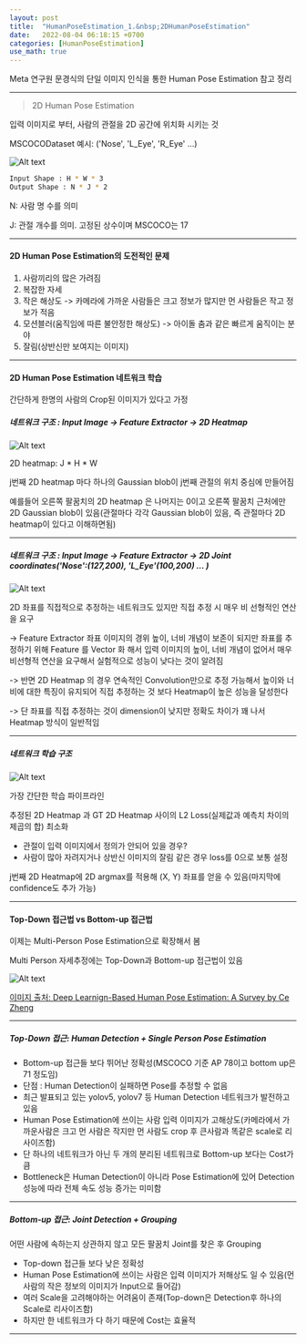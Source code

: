 ```yaml
---
layout: post
title:  "HumanPoseEstimation_1.&nbsp;2DHumanPoseEstimation"
date:   2022-08-04 06:18:15 +0700
categories: [HumanPoseEstimation]
use_math: true
---
```


Meta 연구원 문경식의 단일 이미지 인식을 통한 Human Pose Estimation 참고 정리

---

> 2D Human Pose Estimation

입력 이미지로 부터, 사람의 관절을 2D 공간에 위치화 시키는 것

MSCOCODataset 예시: ('Nose', 'L_Eye', 'R_Eye' ...)

![Alt text](http://leesangwon0114.github.io/static/img/HumanPoseEstimation/1.1.png)

``` bash
Input Shape : H * W * 3
Output Shape : N * J * 2
```

N: 사람 명 수를 의미

J: 관절 개수를 의미. 고정된 상수이며 MSCOCO는 17

---

#### 2D Human Pose Estimation의 도전적인 문제

1. 사람끼리의 많은 가려짐
2. 복잡한 자세
3. 작은 해상도 -> 카메라에 가까운 사람들은 크고 정보가 많지만 먼 사람들은 작고 정보가 적음
4. 모션블러(움직임에 따른 불안정한 해상도) -> 아이돌 춤과 같은 빠르게 움직이는 분야
5. 잘림(상반신만 보여지는 이미지)

---

#### 2D Human Pose Estimation 네트워크 학습

간단하게 한명의 사람의 Crop된 이미지가 있다고 가정

##### 네트워크 구조 : Input Image -> Feature Extractor -> 2D Heatmap

![Alt text](http://leesangwon0114.github.io/static/img/HumanPoseEstimation/1.2.png)

2D heatmap: J * H * W

j번째 2D heatmap 마다 하나의 Gaussian blob이 j번째 관절의 위치 중심에 만들어짐

예를들어 오른쪽 팔꿈치의 2D heatmap 은 나머지는 0이고 오른쪽 팔꿈치 근처에만 2D Gaussian blob이 있음(관절마다 각각 Gaussian blob이 있음, 즉 관절마다 2D heatmap이 있다고 이해하면됨)

---

##### 네트워크 구조 : Input Image -> Feature Extractor -> 2D Joint coordinates('Nose':(127,200), 'L_Eye'(100,200) ... )

![Alt text](http://leesangwon0114.github.io/static/img/HumanPoseEstimation/1.3.png)

2D 좌표를 직접적으로 추정하는 네트워크도 있지만 직접 추정 시 매우 비 선형적인 연산을 요구

-> Feature Extractor 좌표 이미지의 경위 높이, 너비 개념이 보존이 되지만 좌표를 추정하기 위해 Feature 를 Vector 화 해서 입력 이미지의 높이, 너비 개념이 없어서 매우 비선형적 연산을 요구해서 실험적으로 성능이 낮다는 것이 알려짐

-> 반면 2D Heatmap 의 경우 연속적인 Convolution만으로 추정 가능해서 높이와 너비에 대한 특징이 유지되어 직접 추정하는 것 보다 Heatmap이 높은 성능을 달성한다

-> 단 좌표를 직접 추정하는 것이 dimension이 낮지만 정확도 차이가 꽤 나서 Heatmap 방식이 일반적임

---

##### 네트워크 학습 구조

![Alt text](http://leesangwon0114.github.io/static/img/HumanPoseEstimation/1.4.png)

가장 간단한 학습 파이프라인

추정된 2D Heatmap 과 GT 2D Heatmap 사이의 L2 Loss(실제값과 예측치 차이의 제곱의 합) 최소화

- 관절이 입력 이미지에서 정의가 안되어 있을 경우?
- 사람이 많아 자려지거나 상반신 이미지의 잘림 같은 경우 loss를 0으로 보통 설정

j번째 2D Heatmap에 2D argmax를 적용해 (X, Y) 좌표를 얻을 수 있음(마지막에 confidence도 추가 가능)

---

#### Top-Down 접근법 vs Bottom-up 접근법

이제는 Multi-Person Pose Estimation으로 확장해서 봄

Multi Person 자세추정에는 Top-Down과 Bottom-up 접근법이 있음

![Alt text](http://leesangwon0114.github.io/static/img/HumanPoseEstimation/1.5.png)

[이미지 출처: Deep Learnign-Based Human Pose Estimation: A Survey by Ce Zheng](https://www.researchgate.net/publication/347881067_Deep_Learning-Based_Human_Pose_Estimation_A_Survey)

---

##### Top-Down 접근: Human Detection + Single Person Pose Estimation

- Bottom-up 접근들 보다 뛰어난 정확성(MSCOCO 기준 AP 78이고 bottom up은 71 정도임)
- 단점 : Human Detection이 실패하면 Pose를 추정할 수 없음
- 최근 발표되고 있는 yolov5, yolov7 등 Human Detection 네트워크가 발전하고 있음
- Human Pose Estimation에 쓰이는 사람 입력 이미지가 고해상도(카메라에서 가까운사람은 크고 먼 사람은 작지만 먼 사람도 crop 후 큰사람과 똑같은 scale로 리사이즈함)
- 단 하나의 네트워크가 아닌 두 개의 분리된 네트워크로 Bottom-up 보다는 Cost가 큼
- Bottleneck은 Human Detection이 아니라 Pose Estimation에 있어 Detection 성능에 따라 전체 속도 성능 증가는 미미함
---

##### Bottom-up 접근: Joint Detection + Grouping

어떤 사람에 속하는지 상관하지 않고 모든 팔꿈치 Joint를 찾은 후 Grouping 

- Top-down 접근들 보다 낮은 정확성
- Human Pose Estimation에 쓰이는 사람은 입력 이미지가 저해상도 일 수 있음(먼사람의 작은 정보의 이미지가 Input으로 들어감)
- 여러 Scale을 고려해야하는 어려움이 존재(Top-down은 Detection후 하나의 Scale로 리사이즈함)
- 하지만 한 네트워크가 다 하기 때문에 Cost는 효율적
---

